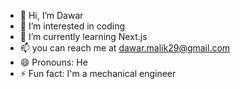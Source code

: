 - 👋 Hi, I’m Dawar
- 👀 I’m interested in coding 
- 🌱 I’m currently learning Next.js
- 📫 you can reach me at dawar.malik29@gmail.com
- 😄 Pronouns: He
- ⚡ Fun fact: I'm a mechanical engineer 

<!---
Dawar-codes/Dawar-codes is a ✨ special ✨ repository because its `README.md` (this file) appears on your GitHub profile.
You can click the Preview link to take a look at your changes.
--->
